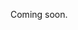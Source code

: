 Coming soon.

<!-- 
  @todo 
  Explain the following URL parameters and when to use them / what for:
    regions[]
    coordinates
    distance
    bounds
    sort[distance]
    postalCode
    addressCountry (mention default filter on this and link to that guide)
    locationId
-->

